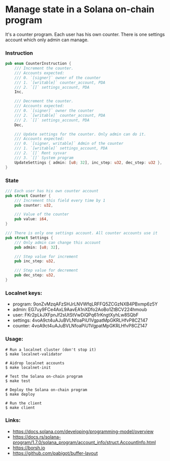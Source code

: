 # Manage state in a Solana on-chain program
It's a counter program. Each user has his own counter. There is one settings account which only admin can manage.

### Instruction
```rust
pub enum CounterInstruction {
    /// Increment the counter.
    /// Accounts expected:
    /// 0. `[signer]` owner of the counter
    /// 1. `[writable]` counter_account, PDA
    /// 2. `[]` settings_account, PDA
    Inc,

    /// Decrement the counter.
    /// Accounts expected:
    /// 0. `[signer]` owner the counter
    /// 2. `[writable]` counter_account, PDA
    /// 2. `[]` settings_account, PDA
    Dec,

    /// Update settings for the counter. Only admin can do it.
    /// Accounts expected:
    /// 0. `[signer, writable]` Admin of the counter
    /// 1. `[writable]` settings_account, PDA
    /// 2. `[]` Rent sysvar
    /// 3. `[]` System program
    UpdateSettings { admin: [u8; 32], inc_step: u32, dec_step: u32 },
}
```

### State
```rust
/// Each user has his own counter account
pub struct Counter {
    /// Increment this field every time by 1
    pub counter: u32,

    /// Value of the counter
    pub value: i64,
}

/// There is only one settings account. All counter accounts use it
pub struct Settings {
    /// Only admin can change this account
    pub admin: [u8; 32],

    /// Step value for increment
    pub inc_step: u32,

    /// Step value for decrement
    pub dec_step: u32,
}
```


### Localnet keys:
- program: 9onZvMzqAFzSHJrLNVWfqLRFFQ5ZCGzNXB4PBxmp6z5Y
- admin: EG7uy9FCe4AxL9AavEA1nXDfo2AoBo1ZtBCV224hmoub
- user: FKr2pLkJXFpnJf2sUtStVwDiQPq61rKngtXyhLw8SQbF
- settings: 4voA9ct4uAJuBVLNfoaPiU1VgpatMpGKRLHfvP8CZ147
- counter: 4voA9ct4uAJuBVLNfoaPiU1VgpatMpGKRLHfvP8CZ147



### Usage:
```
# Run a localnet cluster (don't stop it)
$ make localnet-validator

# Aidrop localnet accounts
$ make localnet-init

# Test the Solana on-chain program
$ make test

# Deploy the Solana on-chain program
$ make deploy

# Run the client
$ make client 
```

### Links:
- https://docs.solana.com/developing/programming-model/overview
- https://docs.rs/solana-program/1.7.0/solana_program/account_info/struct.AccountInfo.html
- https://borsh.io
- https://github.com/pabigot/buffer-layout
